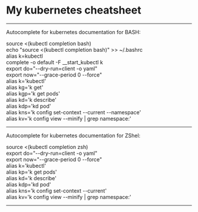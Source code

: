 # My kubernetes cheatsheet

--------------------------------

Autocomplete for kubernetes documentation for BASH:


source <(kubectl completion bash)  
echo "source <(kubectl completion bash)" >> ~/.bashrc  
alias k=kubectl  
complete -o default -F __start_kubectl k  
export do="--dry-run=client -o yaml"  
export now="--grace-period 0 --force"  
alias k='kubectl'  
alias kg='k get'  
alias kgp='k get pods'  
alias kd='k describe'  
alias kdp='kd pod'  
alias kns='k config set-context --current --namespace'  
alias kv='k config view --minify | grep namespace:'  

--------------------------------

Autocomplete for kubernetes documentation for ZShel:

source <(kubectl completion zsh)  
export do="--dry-run=client -o yaml"  
export now="--grace-period 0 --force"  
alias k='kubectl'  
alias kp='k get pods'  
alias kd='k describe'  
alias kdp='kd pod'  
alias kns='k config set-context --current'  
alias kv='k config view --minify | grep namespace:'  

--------------------------------
